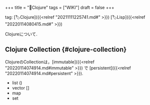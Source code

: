 +++
title = "📝Clojure"
tags = ["WIKI"]
draft = false
+++

tag: [🏷Clojure]({{<relref "20211111225741.md#" >}}) [🏷Lisp]({{<relref "20220114080415.md#" >}})

Clojureについて.


## Clojure Collection {#clojure-collection}

ClojureのCollectionは，[immutable]({{<relref "20220114074914.md#immutable" >}}) で [persistent]({{<relref "20220114074914.md#persistent" >}}).

-   list ()
-   vector []
-   map
-   set
